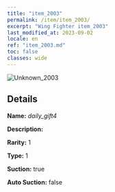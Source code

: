 ```yaml
---
title: "item_2003"
permalink: /item/item_2003/
excerpt: "Wing Fighter item_2003"
last_modified_at: 2023-09-02
locale: en
ref: "item_2003.md"
toc: false
classes: wide
---
```



 ![Unknown_2003](/images/item/daily_gift4_p.png)



## Details

 **Name:** *daily_gift4* 

 **Description:** 

 **Rarity:** 1 

 **Type:** 1 

 **Suction:** true 

 **Auto Suction:** false 


